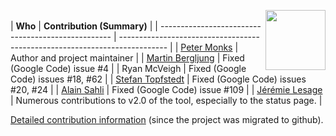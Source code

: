 <img align="right" width="96px" height="96px" src="https://raw.github.com/pmonks/alfresco-bulk-import/master/icon.png"><br/>
| **Who**                                            | **Contribution (Summary)**                                                 |
| -------------------------------------------------- | -------------------------------------------------------------------------- |
| [Peter Monks](https://github.com/pmonks)           | Author and project maintainer                                              |
| [Martin Bergljung](https://github.com/gravitonian) | Fixed (Google Code) issue #4                                               |
| Ryan McVeigh                                       | Fixed (Google Code) issues #18, #62                                        |
| [Stefan Topfstedt](https://github.com/stopfstedt)  | Fixed (Google Code) issues #20, #24                                        |
| [Alain Sahli](https://github.com/alainsahli)       | Fixed (Google Code) issue #109                                             |
| [Jérémie Lesage](https://github.com/jeci-sarl)     | Numerous contributions to v2.0 of the tool, especially to the status page. |

[Detailed contribution information](https://github.com/pmonks/alfresco-bulk-import/graphs/contributors) (since the project was migrated to github).
